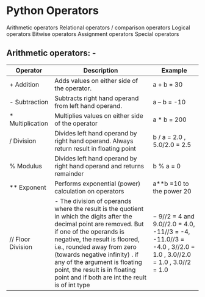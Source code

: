 # Python Operators
Arithmetic operators
Relational operators / comparison operators
Logical operators
Bitwise operators
Assignment operators
Special operators

## Arithmetic operators: -                                                                            
| **Operator** |	**Description** |	**Example** |                                                         
| ------------ | ------------------ | ------------- |                                  
| +  Addition | 	Adds values on either side of the operator. |	a + b = 30 |                                                                
| -  Subtraction |	Subtracts right hand operand from left hand operand. |	a – b = -10 |                                                                
| *  Multiplication |	Multiplies values on either side of the operator |	a * b = 200 |                                                                
| /  Division |	Divides left hand operand by right hand operand. Always return result in floating point |	b / a = 2.0 , 5.0/2.0 = 2.5 |                                                                
| %  Modulus |	Divides left hand operand by right hand operand and returns remainder |	b % a = 0 |                                                                
| **  Exponent |	Performs exponential (power) calculation on operators |	a**b =10 to the power 20 |                                                                
| // 	Floor Division | - The division of operands where the result is the quotient in which the digits after the decimal point are removed. But if one of the operands is negative, the result is floored, i.e., rounded away from zero (towards negative infinity) . if any of the argument is floating point, the result is in floating point and if both are int the reult is of int type | −	9//2 = 4 and 9.0//2.0 = 4.0, -11//3 = -4, -11.0//3 = -4.0 , 3//2.0 = 1.0 , 3.0//2.0 = 1.0 , 3.0//2 = 1.0 |                                                                